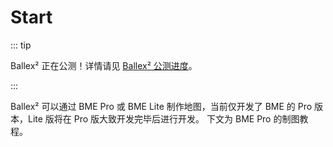 # Start

::: tip

Ballex² 正在公测！详情请见 [Ballex² 公测进度](/status.md)。

:::

Ballex² 可以通过 BME Pro 或 BME Lite 制作地图，当前仅开发了 BME 的 Pro 版本，Lite 版将在 Pro 版大致开发完毕后进行开发。
下文为 BME Pro 的制图教程。
